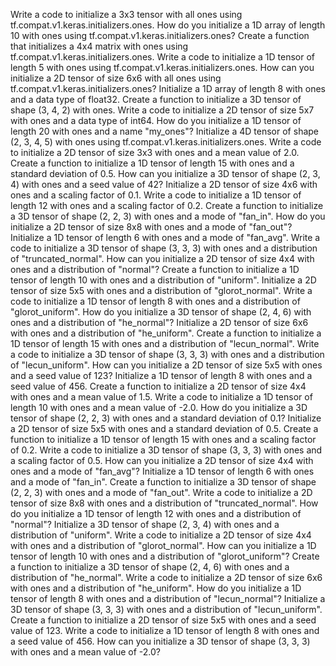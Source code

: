 Write a code to initialize a 3x3 tensor with all ones using tf.compat.v1.keras.initializers.ones.
How do you initialize a 1D array of length 10 with ones using tf.compat.v1.keras.initializers.ones?
Create a function that initializes a 4x4 matrix with ones using tf.compat.v1.keras.initializers.ones.
Write a code to initialize a 1D tensor of length 5 with ones using tf.compat.v1.keras.initializers.ones.
How can you initialize a 2D tensor of size 6x6 with all ones using tf.compat.v1.keras.initializers.ones?
Initialize a 1D array of length 8 with ones and a data type of float32.
Create a function to initialize a 3D tensor of shape (3, 4, 2) with ones.
Write a code to initialize a 2D tensor of size 5x7 with ones and a data type of int64.
How do you initialize a 1D tensor of length 20 with ones and a name "my_ones"?
Initialize a 4D tensor of shape (2, 3, 4, 5) with ones using tf.compat.v1.keras.initializers.ones.
Write a code to initialize a 2D tensor of size 3x3 with ones and a mean value of 2.0.
Create a function to initialize a 1D tensor of length 15 with ones and a standard deviation of 0.5.
How can you initialize a 3D tensor of shape (2, 3, 4) with ones and a seed value of 42?
Initialize a 2D tensor of size 4x6 with ones and a scaling factor of 0.1.
Write a code to initialize a 1D tensor of length 12 with ones and a scaling factor of 0.2.
Create a function to initialize a 3D tensor of shape (2, 2, 3) with ones and a mode of "fan_in".
How do you initialize a 2D tensor of size 8x8 with ones and a mode of "fan_out"?
Initialize a 1D tensor of length 6 with ones and a mode of "fan_avg".
Write a code to initialize a 3D tensor of shape (3, 3, 3) with ones and a distribution of "truncated_normal".
How can you initialize a 2D tensor of size 4x4 with ones and a distribution of "normal"?
Create a function to initialize a 1D tensor of length 10 with ones and a distribution of "uniform".
Initialize a 2D tensor of size 5x5 with ones and a distribution of "glorot_normal".
Write a code to initialize a 1D tensor of length 8 with ones and a distribution of "glorot_uniform".
How do you initialize a 3D tensor of shape (2, 4, 6) with ones and a distribution of "he_normal"?
Initialize a 2D tensor of size 6x6 with ones and a distribution of "he_uniform".
Create a function to initialize a 1D tensor of length 15 with ones and a distribution of "lecun_normal".
Write a code to initialize a 3D tensor of shape (3, 3, 3) with ones and a distribution of "lecun_uniform".
How can you initialize a 2D tensor of size 5x5 with ones and a seed value of 123?
Initialize a 1D tensor of length 8 with ones and a seed value of 456.
Create a function to initialize a 2D tensor of size 4x4 with ones and a mean value of 1.5.
Write a code to initialize a 1D tensor of length 10 with ones and a mean value of -2.0.
How do you initialize a 3D tensor of shape (2, 2, 3) with ones and a standard deviation of 0.1?
Initialize a 2D tensor of size 5x5 with ones and a standard deviation of 0.5.
Create a function to initialize a 1D tensor of length 15 with ones and a scaling factor of 0.2.
Write a code to initialize a 3D tensor of shape (3, 3, 3) with ones and a scaling factor of 0.5.
How can you initialize a 2D tensor of size 4x4 with ones and a mode of "fan_avg"?
Initialize a 1D tensor of length 6 with ones and a mode of "fan_in".
Create a function to initialize a 3D tensor of shape (2, 2, 3) with ones and a mode of "fan_out".
Write a code to initialize a 2D tensor of size 8x8 with ones and a distribution of "truncated_normal".
How do you initialize a 1D tensor of length 12 with ones and a distribution of "normal"?
Initialize a 3D tensor of shape (2, 3, 4) with ones and a distribution of "uniform".
Write a code to initialize a 2D tensor of size 4x4 with ones and a distribution of "glorot_normal".
How can you initialize a 1D tensor of length 10 with ones and a distribution of "glorot_uniform"?
Create a function to initialize a 3D tensor of shape (2, 4, 6) with ones and a distribution of "he_normal".
Write a code to initialize a 2D tensor of size 6x6 with ones and a distribution of "he_uniform".
How do you initialize a 1D tensor of length 8 with ones and a distribution of "lecun_normal"?
Initialize a 3D tensor of shape (3, 3, 3) with ones and a distribution of "lecun_uniform".
Create a function to initialize a 2D tensor of size 5x5 with ones and a seed value of 123.
Write a code to initialize a 1D tensor of length 8 with ones and a seed value of 456.
How can you initialize a 3D tensor of shape (3, 3, 3) with ones and a mean value of -2.0?
